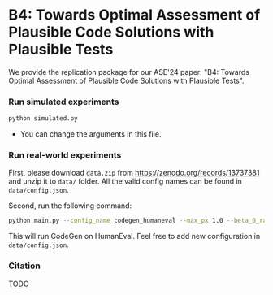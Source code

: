 # B4: Towards Optimal Assessment of Plausible Code Solutions with Plausible Tests

We provide the replication package for our ASE'24 paper: "B4: Towards Optimal Assessment of Plausible Code Solutions with Plausible Tests".

### Run simulated experiments

```bash
python simulated.py
```

- You can change the arguments in this file.

### Run real-world experiments

First, please download `data.zip` from https://zenodo.org/records/13737381 and unzip it to `data/` folder. All the valid config names can be found in `data/config.json`. 

Second, run the following command:

```bash
python main.py --config_name codegen_humaneval --max_px 1.0 --beta_0_range 1e4,1e5,1e6 --alpha_xy_range 1e3
```

This will run CodeGen on HumanEval. Feel free to add new configuration in `data/config.json`.

### Citation

TODO

